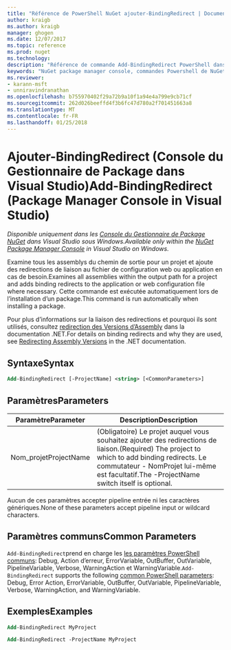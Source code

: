 ```yaml
---
title: "Référence de PowerShell NuGet ajouter-BindingRedirect | Documents Microsoft"
author: kraigb
ms.author: kraigb
manager: ghogen
ms.date: 12/07/2017
ms.topic: reference
ms.prod: nuget
ms.technology: 
description: "Référence de commande Add-BindingRedirect PowerShell dans la Console du Gestionnaire de Package NuGet dans Visual Studio."
keywords: "NuGet package manager console, commandes Powershell de NuGet, référence NuGet Powershell, Add-BindingRedirect"
ms.reviewer:
- karann-msft
- unniravindranathan
ms.openlocfilehash: b755970402f29a72b9a10f1a94e4a799e9cb71cf
ms.sourcegitcommit: 262d026beeffd4f3b6fc47d780a2f701451663a8
ms.translationtype: MT
ms.contentlocale: fr-FR
ms.lasthandoff: 01/25/2018
---
```

# <a name="add-bindingredirect-package-manager-console-in-visual-studio"></a><span data-ttu-id="a2855-104">Ajouter-BindingRedirect (Console du Gestionnaire de Package dans Visual Studio)</span><span class="sxs-lookup"><span data-stu-id="a2855-104">Add-BindingRedirect (Package Manager Console in Visual Studio)</span></span>

<span data-ttu-id="a2855-105">*Disponible uniquement dans les [Console du Gestionnaire de Package NuGet](Package-Manager-Console.md) dans Visual Studio sous Windows.*</span><span class="sxs-lookup"><span data-stu-id="a2855-105">*Available only within the [NuGet Package Manager Console](Package-Manager-Console.md) in Visual Studio on Windows.*</span></span>

<span data-ttu-id="a2855-106">Examine tous les assemblys du chemin de sortie pour un projet et ajoute des redirections de liaison au fichier de configuration web ou application en cas de besoin.</span><span class="sxs-lookup"><span data-stu-id="a2855-106">Examines all assemblies within the output path for a project and adds binding redirects to the application or web configuration file where necessary.</span></span> <span data-ttu-id="a2855-107">Cette commande est exécutée automatiquement lors de l’installation d’un package.</span><span class="sxs-lookup"><span data-stu-id="a2855-107">This command is run automatically when installing a package.</span></span>

<span data-ttu-id="a2855-108">Pour plus d’informations sur la liaison des redirections et pourquoi ils sont utilisés, consultez [redirection des Versions d’Assembly](/dotnet/framework/configure-apps/redirect-assembly-versions) dans la documentation .NET.</span><span class="sxs-lookup"><span data-stu-id="a2855-108">For details on binding redirects and why they are used, see [Redirecting Assembly Versions](/dotnet/framework/configure-apps/redirect-assembly-versions) in the .NET documentation.</span></span>

## <a name="syntax"></a><span data-ttu-id="a2855-109">Syntaxe</span><span class="sxs-lookup"><span data-stu-id="a2855-109">Syntax</span></span>

```ps
Add-BindingRedirect [-ProjectName] <string> [<CommonParameters>]
```

## <a name="parameters"></a><span data-ttu-id="a2855-110">Paramètres</span><span class="sxs-lookup"><span data-stu-id="a2855-110">Parameters</span></span>

| <span data-ttu-id="a2855-111">Paramètre</span><span class="sxs-lookup"><span data-stu-id="a2855-111">Parameter</span></span> | <span data-ttu-id="a2855-112">Description</span><span class="sxs-lookup"><span data-stu-id="a2855-112">Description</span></span> |
| --- | --- |
| <span data-ttu-id="a2855-113">Nom_projet</span><span class="sxs-lookup"><span data-stu-id="a2855-113">ProjectName</span></span> | <span data-ttu-id="a2855-114">(Obligatoire) Le projet auquel vous souhaitez ajouter des redirections de liaison.</span><span class="sxs-lookup"><span data-stu-id="a2855-114">(Required) The project to which to add binding redirects.</span></span> <span data-ttu-id="a2855-115">Le commutateur - NomProjet lui-même est facultatif.</span><span class="sxs-lookup"><span data-stu-id="a2855-115">The -ProjectName switch itself is optional.</span></span> |

<span data-ttu-id="a2855-116">Aucun de ces paramètres accepter pipeline entrée ni les caractères génériques.</span><span class="sxs-lookup"><span data-stu-id="a2855-116">None of these parameters accept pipeline input or wildcard characters.</span></span>

## <a name="common-parameters"></a><span data-ttu-id="a2855-117">Paramètres communs</span><span class="sxs-lookup"><span data-stu-id="a2855-117">Common Parameters</span></span>

<span data-ttu-id="a2855-118">`Add-BindingRedirect`prend en charge les [les paramètres PowerShell communs](http://go.microsoft.com/fwlink/?LinkID=113216): Debug, Action d’erreur, ErrorVariable, OutBuffer, OutVariable, PipelineVariable, Verbose, WarningAction et WarningVariable.</span><span class="sxs-lookup"><span data-stu-id="a2855-118">`Add-BindingRedirect` supports the following [common PowerShell parameters](http://go.microsoft.com/fwlink/?LinkID=113216): Debug, Error Action, ErrorVariable, OutBuffer, OutVariable, PipelineVariable, Verbose, WarningAction, and WarningVariable.</span></span>

## <a name="examples"></a><span data-ttu-id="a2855-119">Exemples</span><span class="sxs-lookup"><span data-stu-id="a2855-119">Examples</span></span>

```ps
Add-BindingRedirect MyProject

Add-BindingRedirect -ProjectName MyProject
```